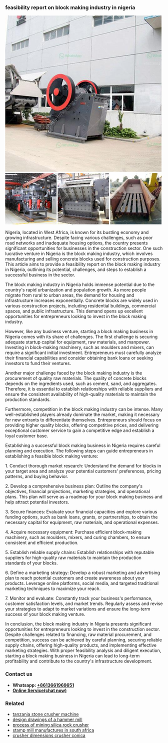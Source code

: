 <h3>feasibility report on block making industry in nigeria</h3><img src='1708497549.jpg' alt=''><p>Nigeria, located in West Africa, is known for its bustling economy and growing infrastructure. Despite facing various challenges, such as poor road networks and inadequate housing options, the country presents significant opportunities for businesses in the construction sector. One such lucrative venture in Nigeria is the block making industry, which involves manufacturing and selling concrete blocks used for construction purposes. This article aims to provide a feasibility report on the block making industry in Nigeria, outlining its potential, challenges, and steps to establish a successful business in the sector.</p><p>The block making industry in Nigeria holds immense potential due to the country's rapid urbanization and population growth. As more people migrate from rural to urban areas, the demand for housing and infrastructure increases exponentially. Concrete blocks are widely used in various construction projects, including residential buildings, commercial spaces, and public infrastructure. This demand opens up excellent opportunities for entrepreneurs looking to invest in the block making industry.</p><p>However, like any business venture, starting a block making business in Nigeria comes with its share of challenges. The first challenge is securing adequate startup capital for equipment, raw materials, and manpower. Investing in block-making machinery, such as moulders and mixers, can require a significant initial investment. Entrepreneurs must carefully analyze their financial capabilities and consider obtaining bank loans or seeking investors to fund their ventures.</p><p>Another major challenge faced by the block making industry is the procurement of quality raw materials. The quality of concrete blocks depends on the ingredients used, such as cement, sand, and aggregates. Therefore, it is essential to establish relationships with reliable suppliers and ensure the consistent availability of high-quality materials to maintain the production standards.</p><p>Furthermore, competition in the block making industry can be intense. Many well-established players already dominate the market, making it necessary for new entrants to differentiate themselves. Entrepreneurs should focus on providing higher quality blocks, offering competitive prices, and delivering exceptional customer service to gain a competitive edge and establish a loyal customer base.</p><p>Establishing a successful block making business in Nigeria requires careful planning and execution. The following steps can guide entrepreneurs in establishing a feasible block making venture:</p><p>1. Conduct thorough market research: Understand the demand for blocks in your target area and analyze your potential customers' preferences, pricing patterns, and buying behavior.</p><p>2. Develop a comprehensive business plan: Outline the company's objectives, financial projections, marketing strategies, and operational plans. This plan will serve as a roadmap for your block making business and help attract potential investors.</p><p>3. Secure finances: Evaluate your financial capacities and explore various funding options, such as bank loans, grants, or partnerships, to obtain the necessary capital for equipment, raw materials, and operational expenses.</p><p>4. Acquire necessary equipment: Purchase efficient block-making machinery, such as moulders, mixers, and curing chambers, to ensure consistent and efficient production.</p><p>5. Establish reliable supply chains: Establish relationships with reputable suppliers for high-quality raw materials to maintain the production standards of your blocks.</p><p>6. Define a marketing strategy: Develop a robust marketing and advertising plan to reach potential customers and create awareness about your products. Leverage online platforms, social media, and targeted traditional marketing techniques to maximize your reach.</p><p>7. Monitor and evaluate: Constantly track your business's performance, customer satisfaction levels, and market trends. Regularly assess and revise your strategies to adapt to market variations and ensure the long-term success of your block making venture.</p><p>In conclusion, the block making industry in Nigeria presents significant opportunities for entrepreneurs looking to invest in the construction sector. Despite challenges related to financing, raw material procurement, and competition, success can be achieved by careful planning, securing reliable supply chains, offering high-quality products, and implementing effective marketing strategies. With proper feasibility analysis and diligent execution, starting a block making business in Nigeria can lead to long-term profitability and contribute to the country's infrastructure development.</p><h3>Contact us</h3><ul><li><strong>Whatsapp:&nbsp;<a href="https://wa.me/8613661969651">+8613661969651</a></strong></li><li><a href="https://swt.shibang-china.com/?git&amp;zhl&amp;feasibility report on block making industry in nigeria"><strong>Online Service(chat now)</strong></a></li></ul><h3>Related</h3><ul><li><a href='tanzania stone crusher machine.md'>tanzania stone crusher machine</a></li><li><a href='design drawings of a hammer mill.md'>design drawings of a hammer mill</a></li><li><a href='process of mining silica rock crusher.md'>process of mining silica rock crusher</a></li><li><a href='stamp mill manufactures in south africa.md'>stamp mill manufactures in south africa</a></li><li><a href='crusher dimensions crusher conica.md'>crusher dimensions crusher conica</a></li></ul>